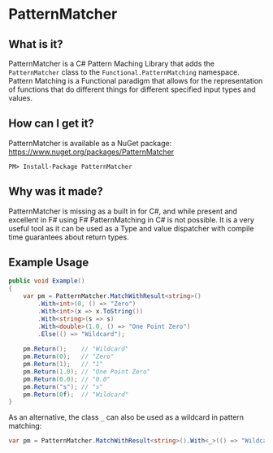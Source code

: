 PatternMatcher
==============

What is it?
-----------

PatternMatcher is a C# Pattern Maching Library that adds the `PatternMatcher` class to the `Functional.PatternMatching` namespace. Pattern Matching is a Functional paradigm that allows for the representation of functions that do different things for different specified input types and values.

How can I get it?
-----------------

PatternMatcher is available as a NuGet package: https://www.nuget.org/packages/PatternMatcher

```
PM> Install-Package PatternMatcher
```

Why was it made?
----------------

PatternMatcher is missing as a built in for C#, and while present and excellent in F# using F# PatternMatching in C# is not possible. It is a very useful tool as it can be used as a Type and value dispatcher with compile time guarantees about return types.

Example Usage
-------------

```csharp
public void Example()
{
    var pm = PatternMatcher.MatchWithResult<string>()
        .With<int>(0, () => "Zero")
        .With<int>(x => x.ToString())
        .With<string>(s => s)
        .With<double>(1.0, () => "One Point Zero")
        .Else(() => "Wildcard");
        
    pm.Return();    // "Wildcard"
    pm.Return(0);   // "Zero"
    pm.Return(1);   // "1"
    pm.Return(1.0); // "One Point Zero"
    pm.Return(0.0); // "0.0"
    pm.Return("s"); // "s"
    pm.Return(0f);  // "Wildcard"
}
```

As an alternative, the class `_` can also be used as a wildcard in pattern matching:

```csharp
var pm = PatternMatcher.MatchWithResult<string>().With<_>(() => "Wildcard");
```
